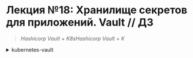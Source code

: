 # **Лекция №18: Хранилище секретов для приложений. Vault // ДЗ**
> _Hashicorp Vault + K8sHashicorp Vault + K_
<details>
  <summary>kubernetes-vault</summary>

## **Задание:**
Устанавливаем и настраиваем Vault для нужд платформенной команды и команд разработки

Цель:
В данном домашнем задании студенты установят Hashicrop Vault в кластер kubernetes. Научатся управлять секретами и использовать их в кластере.


Описание/Пошаговая инструкция выполнения домашнего задания:
Все действия описаны в методическом указании.


Критерии оценки:
0 б. - задание не выполнено
1 б. - задание выполнено
2 б. - выполнены все дополнительные задания

---

## **Выполнено:**

### План работ
В ходе работы мы: 
- установим кластер vault в kubernetes
- научимся создавать секреты и политики
- настроим авторизацию в vault через kubernetes sa
- сделаем под с контейнером nginx, в который прокинем
- секреты из vault через consul-template

### 1. Подготовка

~~~bash
cd ./terraform-k8s
terraform init
terraform apply --auto-approve
~~~
~~~bash
kubectl get nodes
~~~
~~~
NAME              STATUS   ROLES    AGE    VERSION
k8s-4otus-node1   Ready    <none>   105s   v1.24.6
k8s-4otus-node2   Ready    <none>   108s   v1.24.6
k8s-4otus-node3   Ready    <none>   98s    v1.24.6
~~~

### 2. Инсталляция hashicorp vault HA в k8s
 
- склонируем репозиторий `consul` (необходимо минимум 3 ноды)
~~~bash
git clone https://github.com/hashicorp/consul-helm.git
helm install consul consul-helm
~~~
~~~bash
kubectl get pods
~~~
~~~
NAME                     READY   STATUS    RESTARTS   AGE
consul-consul-d2hcw      1/1     Running   0          3m22s
consul-consul-g6fdr      1/1     Running   0          3m22s
consul-consul-mmqs2      1/1     Running   0          3m22s
consul-consul-server-0   1/1     Running   0          3m22s
consul-consul-server-1   1/1     Running   0          3m21s
consul-consul-server-2   1/1     Running   0          3m21s
~~~
~~~bash
kubectl get pvc
~~~
~~~
NAME                                  STATUS   VOLUME                                     CAPACITY   ACCESS MODES   STORAGECLASS     AGE
data-default-consul-consul-server-0   Bound    pvc-3c130f13-e89c-4df6-9850-9f2a01d25415   10Gi       RWO            yc-network-hdd   27s
data-default-consul-consul-server-1   Bound    pvc-87edc4b9-0711-4a11-a3b4-d1861a5a52f7   10Gi       RWO            yc-network-hdd   27s
data-default-consul-consul-server-2   Bound    pvc-7c3392f9-8867-4fae-a8b9-c175b111b918   10Gi       RWO            yc-network-hdd   27s
~~~

- склонируем репозиторий `vault`
~~~bash
git clone https://github.com/hashicorp/vault-helm.git
~~~
- Отредактируем параметры установки в `values.yaml`
~~~yaml
standalone:
  enabled: false
....
ha:
  enabled: true
...
ui:
  enabled: true
  serviceType: "ClusterIP"
~~~

- Установим `vault`
~~~bash
helm install vault vault-helm -f ../vault.values.yaml
helm status vault
~~~
~~~
NAME: vault
LAST DEPLOYED: Sat Mar 25 19:38:46 2023
NAMESPACE: default
STATUS: deployed
REVISION: 1
NOTES:
Thank you for installing HashiCorp Vault!

Now that you have deployed Vault, you should look over the docs on using
Vault with Kubernetes available here:

https://www.vaultproject.io/docs/


Your release is named vault. To learn more about the release, try:

  $ helm status vault
  $ helm get manifest vault
~~~
~~~bash
kubectl logs vault-0
~~~
~~~
==> Vault server configuration:

             Api Address: http://10.112.130.8:8200
                     Cgo: disabled
         Cluster Address: https://vault-0.vault-internal:8201
              Go Version: go1.19.2
              Listener 1: tcp (addr: "[::]:8200", cluster address: "[::]:8201", max_request_duration: "1m30s", max_request_size: "33554432", tls: "disabled")
               Log Level: info
                   Mlock: supported: true, enabled: false
           Recovery Mode: false
                 Storage: consul (HA available)
                 Version: Vault v1.12.1, built 2022-10-27T12:32:05Z
             Version Sha: e34f8a14fb7a88af4640b09f3ddbb5646b946d9c

2023-03-25T16:39:03.722Z [INFO]  proxy environment: http_proxy="" https_proxy="" no_proxy=""
2023-03-25T16:39:03.722Z [WARN]  storage.consul: appending trailing forward slash to path
2023-03-25T16:39:03.760Z [INFO]  core: Initializing version history cache for core
==> Vault server started! Log data will stream in below:

2023-03-25T16:39:09.893Z [INFO]  core: security barrier not initialized
2023-03-25T16:39:09.896Z [INFO]  core: seal configuration missing, not initialized
2023-03-25T16:39:14.897Z [INFO]  core: security barrier not initialized
2023-03-25T16:39:14.900Z [INFO]  core: seal configuration missing, not initialized
~~~

- проведем инициализацию через любой под vault'а
~~~bash
kubectl exec -it vault-0 -- vault operator init --key-shares=1 --key-threshold=1
~~~
~~~
Unseal Key 1: zWPVT9d4JYVWqIJdwr+DeqE8gi3pl2V2aa4hsvT1aQo=

Initial Root Token: hvs.7l6Cuei6wjRMIo6eVjvZILxL

Vault initialized with 1 key shares and a key threshold of 1. Please securely
distribute the key shares printed above. When the Vault is re-sealed,
restarted, or stopped, you must supply at least 1 of these keys to unseal it
before it can start servicing requests.

Vault does not store the generated root key. Without at least 1 keys to
reconstruct the root key, Vault will remain permanently sealed!

It is possible to generate new unseal keys, provided you have a quorum of
existing unseal keys shares. See "vault operator rekey" for more information.
~~~

> -key-shares (int: 5) - Number of key shares to split the generated master key into. This is the number of "unseal keys" to generate. This is aliased as -n.

> -key-threshold (int: 3) - Number of key shares required to reconstruct the root key. This must be less than or equal to -key-shares. This is aliased as -t.


~~~bash
kubectl exec -it vault-0 -- vault operator init --key-shares=2 --key-threshold=1
~~~
~~~
Error initializing: Error making API request.

URL: PUT http://127.0.0.1:8200/v1/sys/init
Code: 400. Errors:

* invalid seal configuration: threshold must be greater than one for multiple shares
command terminated with exit code 2
~~~

~~~bash
kubectl exec -it vault-0 -- vault operator init --key-shares=5 --key-threshold=3
~~~~
~~~
Unseal Key 1: AkbLwOGYPGVn36KtvOL9/HN75G6ZPRBbq1nVNJwMy+it
Unseal Key 2: kTqC+TgNCTdMfxcSbGTFjWQOaOJRET06SMFgsO0+tbq8
Unseal Key 3: h+vzPyk33QdCLWn0rcmUnyZ8aF/tAM/LFFyt6tVDpGva
Unseal Key 4: yfzrshFsPw5RFqub/gJ4Nl1I9hGEFFc4WAPujtAmQFcS
Unseal Key 5: 77d9+KICIBVSJ76vaDaj1pIlj7xZwdGyTIe2/tJQEItZ

Initial Root Token: hvs.pyYm3cuxvd5a50u6GPDt3Jrg

Vault initialized with 5 key shares and a key threshold of 3. Please securely
distribute the key shares printed above. When the Vault is re-sealed,
restarted, or stopped, you must supply at least 3 of these keys to unseal it
before it can start servicing requests.

Vault does not store the generated root key. Without at least 3 keys to
reconstruct the root key, Vault will remain permanently sealed!

It is possible to generate new unseal keys, provided you have a quorum of
existing unseal keys shares. See "vault operator rekey" for more information.
~~~

~~~bash
kubectl exec -it vault-0 -- vault operator init --key-shares=1 --key-threshold=1
~~~
~~~
Error initializing: Error making API request.

URL: PUT http://127.0.0.1:8200/v1/sys/init
Code: 400. Errors:

* Vault is already initialized
  command terminated with exit code 2
~~~

Переустанавливаем:
~~~bash
helm uninstall vault
helm uninstall consul
kubectl delete pvc data-default-consul-consul-server-{0,1,2}

helm install consul consul-helm
helm install vault vault-helm -f ../vault.values.yaml
kubectl get pvc
~~~
~~~bash
kubectl exec -it vault-0 -- vault operator init --key-shares=1 --key-threshold=1
~~~
~~~
Unseal Key 1: CSRX+WYAE87N+bbttqpnF9vwSOjqkPLtUhCSojmKeAY=

Initial Root Token: hvs.ussR8jxWWjNSXSRAjpZ8lebL

Vault initialized with 1 key shares and a key threshold of 1. Please securely
distribute the key shares printed above. When the Vault is re-sealed,
restarted, or stopped, you must supply at least 1 of these keys to unseal it
before it can start servicing requests.

Vault does not store the generated root key. Without at least 1 keys to
reconstruct the root key, Vault will remain permanently sealed!

It is possible to generate new unseal keys, provided you have a quorum of
existing unseal keys shares. See "vault operator rekey" for more information.
~~~

## **Полезное:**

